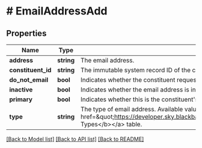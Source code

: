 # # EmailAddressAdd

## Properties

Name | Type | Description | Notes
------------ | ------------- | ------------- | -------------
**address** | **string** | The email address. |
**constituent_id** | **string** | The immutable system record ID of the constituent associated with the email address. |
**do_not_email** | **bool** | Indicates whether the constituent requests not to be contacted at this email address. | [optional]
**inactive** | **bool** | Indicates whether the email address is inactive. | [optional]
**primary** | **bool** | Indicates whether this is the constituent&#39;s primary email address. | [optional]
**type** | **string** | The type of email address. Available values are the entries in the &lt;a href&#x3D;\&quot;https://developer.sky.blackbaud.com/docs/services/56b76470069a0509c8f1c5b3/operations/ListEmailAddressTypes\&quot;&gt;&lt;b&gt;Phone Types&lt;/b&gt;&lt;/a&gt; table. |

[[Back to Model list]](../../README.md#models) [[Back to API list]](../../README.md#endpoints) [[Back to README]](../../README.md)
